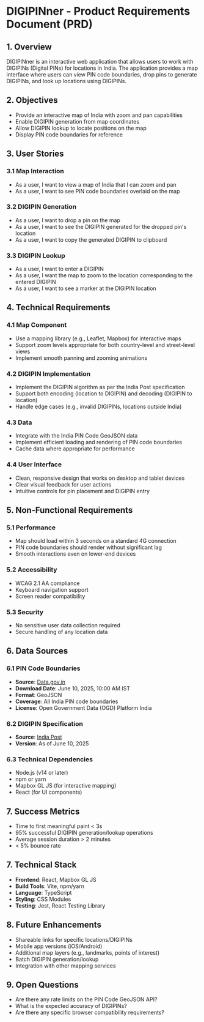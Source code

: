 # DIGIPINner - Product Requirements Document (PRD)

## 1. Overview
DIGIPINner is an interactive web application that allows users to work with DIGIPINs (Digital PINs) for locations in India. The application provides a map interface where users can view PIN code boundaries, drop pins to generate DIGIPINs, and look up locations using DIGIPINs.

## 2. Objectives
- Provide an interactive map of India with zoom and pan capabilities
- Enable DIGIPIN generation from map coordinates
- Allow DIGIPIN lookup to locate positions on the map
- Display PIN code boundaries for reference

## 3. User Stories

### 3.1 Map Interaction
- As a user, I want to view a map of India that I can zoom and pan
- As a user, I want to see PIN code boundaries overlaid on the map

### 3.2 DIGIPIN Generation
- As a user, I want to drop a pin on the map
- As a user, I want to see the DIGIPIN generated for the dropped pin's location
- As a user, I want to copy the generated DIGIPIN to clipboard

### 3.3 DIGIPIN Lookup
- As a user, I want to enter a DIGIPIN
- As a user, I want the map to zoom to the location corresponding to the entered DIGIPIN
- As a user, I want to see a marker at the DIGIPIN location

## 4. Technical Requirements

### 4.1 Map Component
- Use a mapping library (e.g., Leaflet, Mapbox) for interactive maps
- Support zoom levels appropriate for both country-level and street-level views
- Implement smooth panning and zooming animations

### 4.2 DIGIPIN Implementation
- Implement the DIGIPIN algorithm as per the India Post specification
- Support both encoding (location to DIGIPIN) and decoding (DIGIPIN to location)
- Handle edge cases (e.g., invalid DIGIPINs, locations outside India)

### 4.3 Data
- Integrate with the India PIN Code GeoJSON data
- Implement efficient loading and rendering of PIN code boundaries
- Cache data where appropriate for performance

### 4.4 User Interface
- Clean, responsive design that works on desktop and tablet devices
- Clear visual feedback for user actions
- Intuitive controls for pin placement and DIGIPIN entry

## 5. Non-Functional Requirements

### 5.1 Performance
- Map should load within 3 seconds on a standard 4G connection
- PIN code boundaries should render without significant lag
- Smooth interactions even on lower-end devices

### 5.2 Accessibility
- WCAG 2.1 AA compliance
- Keyboard navigation support
- Screen reader compatibility

### 5.3 Security
- No sensitive user data collection required
- Secure handling of any location data

## 6. Data Sources

### 6.1 PIN Code Boundaries
- **Source**: [Data.gov.in](https://data.gov.in/catalog/all-india-pincode-boundary-geo-json)
- **Download Date**: June 10, 2025, 10:00 AM IST
- **Format**: GeoJSON
- **Coverage**: All India PIN code boundaries
- **License**: Open Government Data (OGD) Platform India

### 6.2 DIGIPIN Specification
- **Source**: [India Post](https://www.indiapost.gov.in/VAS/Pages/digipin.aspx)
- **Version**: As of June 10, 2025

### 6.3 Technical Dependencies
- Node.js (v14 or later)
- npm or yarn
- Mapbox GL JS (for interactive mapping)
- React (for UI components)

## 7. Success Metrics
- Time to first meaningful paint < 3s
- 95% successful DIGIPIN generation/lookup operations
- Average session duration > 2 minutes
- < 5% bounce rate

## 7. Technical Stack

- **Frontend**: React, Mapbox GL JS
- **Build Tools**: Vite, npm/yarn
- **Language**: TypeScript
- **Styling**: CSS Modules
- **Testing**: Jest, React Testing Library

## 8. Future Enhancements
- Shareable links for specific locations/DIGIPINs
- Mobile app versions (iOS/Android)
- Additional map layers (e.g., landmarks, points of interest)
- Batch DIGIPIN generation/lookup
- Integration with other mapping services

## 9. Open Questions
- Are there any rate limits on the PIN Code GeoJSON API?
- What is the expected accuracy of DIGIPINs?
- Are there any specific browser compatibility requirements?
